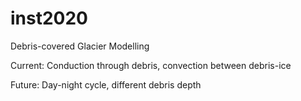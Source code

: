 # inst2020
Debris-covered Glacier Modelling

Current: Conduction through debris, convection between debris-ice

Future: Day-night cycle, different debris depth
